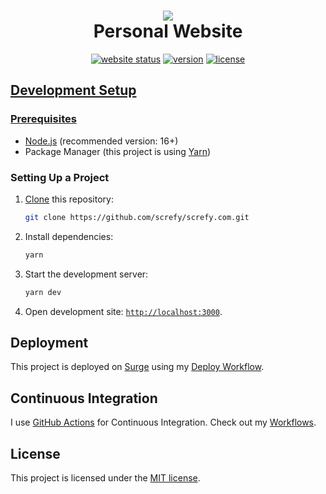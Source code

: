 <h1 align="center">
  <img src="https://raw.githubusercontent.com/screfy/screfy.com/canary/.github/logo.png" /><br/>
  Personal Website
</h1>

<p align="center"><a href="https://screfy.com" target="_blank"><img src="https://img.shields.io/website?style=for-the-badge&url=https%3A%2F%2Fscrefy.com&labelColor=000000" alt="website status" /></a>&nbsp;<a href="https://github.com/screfy/screfy.com/releases" target="_blank"><img src="https://img.shields.io/github/package-json/v/screfy/screfy.com?style=for-the-badge&labelColor=000000" alt="version" /></a>&nbsp;<a href="https://github.com/screfy/screfy.com/blob/canary/LICENSE" target="_blank"><img src="https://img.shields.io/github/license/screfy/screfy.com?style=for-the-badge&labelColor=000000" alt="license" /></p>

## Development Setup

### Prerequisites

- [Node.js][node] (recommended version: 16+)
- Package Manager (this project is using [Yarn][yarn])

### Setting Up a Project

1. [Clone][cloning-a-repo] this repository:

   ```bash
   git clone https://github.com/screfy/screfy.com.git
   ```

2. Install dependencies:

   ```bash
   yarn
   ```

3. Start the development server:

   ```bash
   yarn dev
   ```

4. Open development site: [`http://localhost:3000`](http://localhost:3000).

## Deployment

This project is deployed on [Surge][surge] using my [Deploy Workflow][deploy].

## Continuous Integration

I use [GitHub Actions][gh-actions] for Continuous Integration. Check out my [Workflows][workflows].

## License

This project is licensed under the [MIT license](LICENSE).

[node]: https://nodejs.org
[yarn]: https://yarnpkg.com
[cloning-a-repo]: https://help.github.com/en/articles/cloning-a-repository
[surge]: https://surge.sh
[deploy]: https://github.com/screfy/screfy.com/actions/workflows/deploy.yml
[gh-actions]: https://github.com/features/actions
[workflows]: https://github.com/screfy/screfy.com/actions
